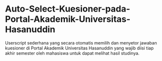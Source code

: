 # Auto-Select-Kuesioner-pada-Portal-Akademik-Universitas-Hasanuddin
Userscript sederhana yang secara otomatis memilih dan menyetor jawaban kuesioner di Portal Akademik Universitas Hasanuddin yang wajib diisi tiap akhir semester oleh mahasiswa untuk dapat melihat hasil studinya.
